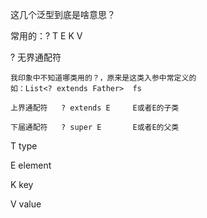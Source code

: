 这几个泛型到底是啥意思？

常用的：? T E K V  

? 无界通配符

	我印象中不知道哪类用的？，原来是这类入参中常定义的 
	如：List<? extends Father>  fs
	
	上界通配符	? extends E		E或者E的子类

	下届通配符	? super E		E或者E的父类

T type

E element

K key

V value

